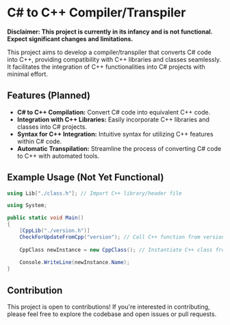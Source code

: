 

# C# to C++ Compiler/Transpiler

**Disclaimer: This project is currently in its infancy and is not functional. Expect significant changes and limitations.**

This project aims to develop a compiler/transpiler that converts C# code into C++, providing compatibility with C++ libraries and classes seamlessly. It facilitates the integration of C++ functionalities into C# projects with minimal effort.

## Features (Planned)

- **C# to C++ Compilation:** Convert C# code into equivalent C++ code.
- **Integration with C++ Libraries:** Easily incorporate C++ libraries and classes into C# projects.
- **Syntax for C++ Integration:** Intuitive syntax for utilizing C++ features within C# code.
- **Automatic Transpilation:** Streamline the process of converting C# code to C++ with automated tools.

## Example Usage (Not Yet Functional)

```csharp
using Lib["./class.h"]; // Import C++ library/header file

using System;

public static void Main()
{
    [CppLib("./version.h")]
    CheckForUpdateFromCpp("version"); // Call C++ function from version.h
    
    CppClass newInstance = new CppClass(); // Instantiate C++ class from class.h
    
    Console.WriteLine(newInstance.Name);
}
```

## Contribution

This project is open to contributions! If you're interested in contributing, please feel free to explore the codebase and open issues or pull requests.
